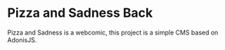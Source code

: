 # Pizza and Sadness Back

Pizza and Sadness is a webcomic, this project is a simple CMS based on AdonisJS.
